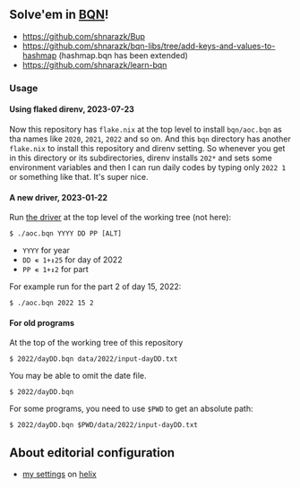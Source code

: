 ## Solve'em in [BQN](https://github.com/mlochbaum/BQN)!

- https://github.com/shnarazk/Bup
- https://github.com/shnarazk/bqn-libs/tree/add-keys-and-values-to-hashmap (hashmap.bqn has been extended)
- https://github.com/shnarazk/learn-bqn

### Usage

#### Using flaked direnv, 2023-07-23

Now this repository has `flake.nix` at the top level to install `bqn/aoc.bqn` as tha names like `2020`, `2021`, `2022` and so on.
And this `bqn` directory has another `flake.nix` to install this repository and direnv setting.
So whenever you get in this directory or its subdirectories, direnv installs `202*` and sets some environment variables and
then I can run daily codes by typing only `2022 1` or something like that. It's super nice.

#### A new driver, 2023-01-22
 
Run [the driver](https://github.com/shnarazk/advent-of-code/blob/main/aoc.bqn) at the top level of the working tree (not here):

```
$ ./aoc.bqn YYYY DD PP [ALT]
```
- `YYYY` for year
- `DD ∊ 1+↕25` for day of 2022
- `PP ∊ 1+↕2` for part 

For example run for the part 2 of day 15, 2022:

```
$ ./aoc.bqn 2022 15 2
```

#### For old programs

At the top of the working tree of this repository

```
$ 2022/dayDD.bqn data/2022/input-dayDD.txt
```

You may be able to omit the date file.

```
$ 2022/dayDD.bqn
```

For some programs, you need to use `$PWD` to get an absolute path:

```
$ 2022/dayDD.bqn $PWD/data/2022/input-dayDD.txt
```

## About editorial configuration

- [my settings](https://github.com/shnarazk/learn-bqn/blob/main/helix.md) on [helix](https://helix-editor.com)


